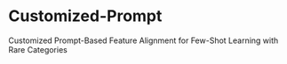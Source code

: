 # Customized-Prompt
Customized Prompt-Based Feature Alignment for Few-Shot Learning with Rare Categories
